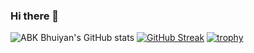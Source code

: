 ### Hi there 👋

<!--
**Abkbhuiyan/Abkbhuiyan** is a ✨ _special_ ✨ repository because its `README.md` (this file) appears on your GitHub profile.

Here are some ideas to get you started:

- 🔭 I’m currently working on ...
- 🌱 I’m currently learning ...
- 👯 I’m looking to collaborate on ...
- 🤔 I’m looking for help with ...
- 💬 Ask me about ...
- 📫 How to reach me: ...
- 😄 Pronouns: ...
- ⚡ Fun fact: ...
-->
![ABK Bhuiyan's GitHub stats](https://github-readme-stats.vercel.app/api?username=Abkbhuiyan&show_icons=true&theme=transparent)
[![GitHub Streak](https://streak-stats.demolab.com?user=Abkbhuiyan&theme=transparent&border_radius=5&exclude_days=Fri%2CSat&card_width=500&background=45%2CE8EBB9%2CEBCEE0&stroke=EB40E6&fire=EB4034&sideLabels=1D08EB)](https://git.io/streak-stats)
[![trophy](https://github-profile-trophy.vercel.app/?username=Abkbhuiyan&theme=onedark)](https://github.com/ryo-ma/github-profile-trophy)
